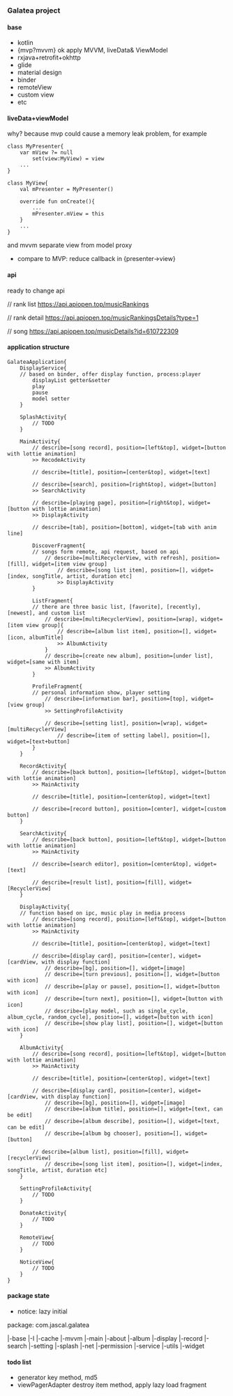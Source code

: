 ### Galatea project

#### base

* kotlin
* {mvp?mvvm} ok apply MVVM, liveData& ViewModel
* rxjava+retrofit+okhttp
* glide 
* material design
* binder
* remoteView
* custom view
* etc

#### liveData+viewModel

why?
because mvp could cause a memory leak problem, for example

```
class MyPresenter{
    var mView ?= null
        set(view:MyView) = view
    ...
}

class MyView{
    val mPresenter = MyPresenter()

    override fun onCreate(){
        ...
        mPresenter.mView = this
    }
    ...
}
```

and mvvm separate view from model proxy

* compare to MVP: reduce callback in {presenter->view}

#### api

ready to change api

// rank list
https://api.apiopen.top/musicRankings

// rank detail
https://api.apiopen.top/musicRankingsDetails?type=1

// song
https://api.apiopen.top/musicDetails?id=610722309

#### application structure

```
GalateaApplication{
    DisplayService{
    // based on binder, offer display function, process:player
        displayList getter&setter
        play
        pause
        model setter
    }

    SplashActivity{
        // TODO
    }

    MainActivity{
        // describe=[song record], position=[left&top], widget=[button with lottie animation]
        >> RecodeActivity

        // describe=[title], position=[center&top], widget=[text]

        // describe=[search], position=[right&top], widget=[button]
        >> SearchActivity

        // describe=[playing page], position=[right&top], widget=[button with lottie animation]
        >> DisplayActivity

        // describe=[tab], position=[bottom], widget=[tab with anim line]

        DiscoverFragment{
        // songs form remote, api request, based on api
            // describe=[multiRecyclerView, with refresh], position=[fill], widget=[item view group]
                // describe=[song list item], position=[], widget=[index, songTitle, artist, duration etc]
                >> DisplayActivity
        }

        ListFragment{
        // there are three basic list, [favorite], [recently], [newest], and custom list
            // describe=[multiRecyclerView], position=[wrap], widget=[item view group]{
                // describe=[album list item], position=[], widget=[icon, albumTitle]
                >> AlbumActivity
            }
            // describe=[create new album], position=[under list], widget=[same with item]
            >> AlbumActivity
        }

        ProfileFragment{
        // personal information show, player setting
            // describe=[information bar], position=[top], widget=[view group]
            >> SettingProfileActivity

            // describe=[setting list], position=[wrap], widget=[multiRecyclerView]
                // describe=[item of setting label], position=[], widget=[text+button]
        }
    }

    RecordActivity{
        // describe=[back button], position=[left&top], widget=[button with lottie animation]
        >> MainActivity

        // describe=[title], position=[center&top], widget=[text]

        // describe=[record button], position=[center], widget=[custom button]
    }

    SearchActivity{
        // describe=[back button], position=[left&top], widget=[button with lottie animation]
        >> MainActivity

        // describe=[search editor], position=[center&top], widget=[text]

        // describe=[result list], position=[fill], widget=[RecyclerView]
    }

    DisplayActivity{
    // function based on ipc, music play in media process
        // describe=[song record], position=[left&top], widget=[button with lottie animation]
        >> MainActivity

        // describe=[title], position=[center&top], widget=[text]

        // describe=[display card], position=[center], widget=[cardView, with display function]
            // describe=[bg], position=[], widget=[image]
            // describe=[turn previous], position=[], widget=[button with icon]
            // describe=[play or pause], position=[], widget=[button with icon]
            // describe=[turn next], position=[], widget=[button with icon]
            // describe=[play model, such as single_cycle, album_cycle, random_cycle], position=[], widget=[button with icon]
            // describe=[show play list], position=[], widget=[button with icon]
    }

    AlbumActivity{
        // describe=[song record], position=[left&top], widget=[button with lottie animation]
        >> MainActivity

        // describe=[title], position=[center&top], widget=[text]

        // describe=[display card], position=[center], widget=[cardView, with display function]
            // describe=[bg], position=[], widget=[image]
            // describe=[album title], position=[], widget=[text, can be edit]
            // describe=[album describe], position=[], widget=[text, can be edit]
            // describe=[album bg chooser], position=[], widget=[button]

        // describe=[album list], position=[fill], widget=[recyclerView]
            // describe=[song list item], position=[], widget=[index, songTitle, artist, duration etc]
    }

    SettingProfileActivity{
        // TODO
    }

    DonateActivity{
        // TODO
    }

    RemoteView{
        // TODO
    }

    NoticeView{
        // TODO
    }
}
```

#### package state

* notice: lazy initial

package: com.jascal.galatea

|-base
    |-I
|-cache
|-mvvm
    |-main
    |-about
    |-album
    |-display
    |-record
    |-search
    |-setting
    |-splash
|-net
|-permission
|-service
|-utils
|-widget


#### todo list

* generator key method, md5
* viewPagerAdapter destroy item method, apply lazy load fragment
